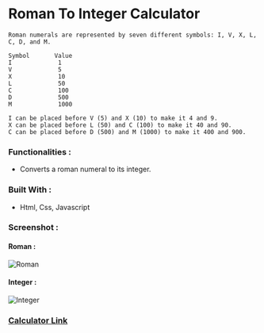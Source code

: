 # Roman To Integer Calculator

    Roman numerals are represented by seven different symbols: I, V, X, L, C, D, and M.
    
    Symbol       Value
    I             1
    V             5
    X             10
    L             50
    C             100
    D             500
    M             1000
    
    I can be placed before V (5) and X (10) to make it 4 and 9. 
    X can be placed before L (50) and C (100) to make it 40 and 90. 
    C can be placed before D (500) and M (1000) to make it 400 and 900.

### Functionalities :
- Converts a roman numeral to its integer.

### Built With :

- Html, Css, Javascript

### Screenshot :
#### Roman :
![Roman](https://user-images.githubusercontent.com/29122581/156942789-b336a32e-ff6e-4159-bb3a-bcea6d719dc6.jpg)
#### Integer :
![Integer](https://user-images.githubusercontent.com/29122581/156942793-ceb98e13-e32b-4a68-9a1a-9ad657b330ca.jpg)

### [Calculator Link](./index.html)
